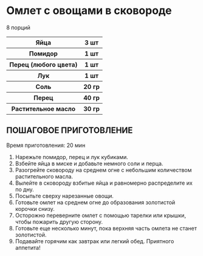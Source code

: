 <html lang="ru">
<head>
    <meta charset="UTF-8">
</head>
<body>
    <h1>Омлет с овощами в сковороде</h1>
    <h>8 порций</h>
    <table>
        <tr>
            <th>Яйца</th>
            <th>3 шт</th>
        </tr>
        <tr>
            <th>Помидор</th>
            <th>1 шт</th>
        </tr>
        <tr>
            <th>Перец (любого цвета)</th>
            <th>1 шт</th>
        </tr>
        <tr>
            <th>Лук</th>
            <th>1 шт</th>
        </tr>
        <tr>
            <th>Соль</th>
            <th>20 гр</th>
        </tr>
        <tr>
            <th>Перец</th>
            <th>40 гр</th>
        </tr>
        <tr>
            <th>Растительное масло</th>
            <th>30 гр</th>
        </tr>
    </table>
    <h2>ПОШАГОВОЕ ПРИГОТОВЛЕНИЕ</h2>
    <p>Время приготовления: 20 мин</p>
    <ol>
        <li>Нарежьте помидор, перец и лук кубиками.</li>
        <li>Взбейте яйца в миске и добавьте немного соли и перца.</li>
        <li>Разогрейте сковороду на среднем огне с небольшим количеством растительного масла.</li>
        <li>Вылейте в сковороду взбитые яйца и равномерно распределите их по дну.</li>
        <li>Посыпьте сверху нарезанные овощи.</li>
        <li>Готовьте омлет на среднем огне до образования золотистой корочки снизу.</li>
        <li>Осторожно переверните омлет с помощью тарелки или крышки, чтобы пожарить другую сторону.</li>
        <li>Готовьте еще несколько минут, пока верхняя часть омлета не станет золотистой.</li>
        <li>Подавайте горячим как завтрак или легкий обед. Приятного аппетита!</li>
    </ol>
</body>
</html>